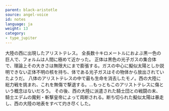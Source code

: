 ```yaml
---
parent: black-aristotle
source: angel-voice
id: notes
language: ja
weight: 13
category:
- type_jupiter
---
```


大陸の西に出現したアリストテレス。
全長数十キロメートルにおよぶ黒一色の巨人で、フォルムは人間に極めて近かった。
正体は黒色の光子ガスの集合体で、理論上その大きさは無限大にまで膨張する。ガスの中心に擬似太陽としか説明できない正体不明の核を持ち、体である光子ガスはその物体から放出されていたようだ。
八体のアリストテレスの中で最も生命を消去したモノ。西の大陸に総力戦を挑まれ、これを無傷で撃退する。…もっともこのアリストテレスに傷という概念はないだろう。
その後、西の大陸に派遣された騎士団との戦闘の末、騎士エデムの魔剣・斬撃皇帝によって両断される。断ち切られた擬似太陽は暴走し、西の大陸の地表をすべて灼き尽くした。
